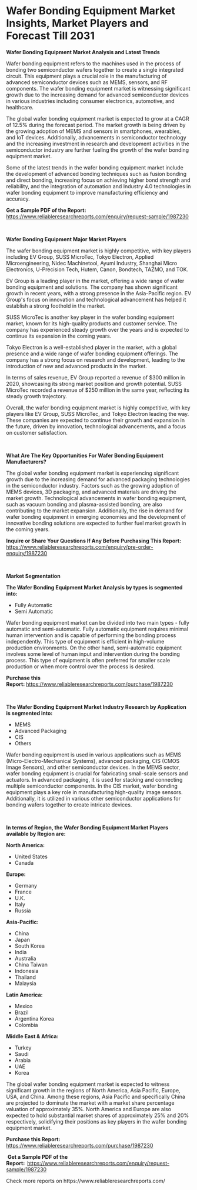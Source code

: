 <p><h1>Wafer Bonding Equipment Market Insights, Market Players and Forecast Till 2031</h1></p><p><strong>Wafer Bonding Equipment Market Analysis and Latest Trends</strong></p>
<p><p>Wafer bonding equipment refers to the machines used in the process of bonding two semiconductor wafers together to create a single integrated circuit. This equipment plays a crucial role in the manufacturing of advanced semiconductor devices such as MEMS, sensors, and RF components. The wafer bonding equipment market is witnessing significant growth due to the increasing demand for advanced semiconductor devices in various industries including consumer electronics, automotive, and healthcare.</p><p>The global wafer bonding equipment market is expected to grow at a CAGR of 12.5% during the forecast period. The market growth is being driven by the growing adoption of MEMS and sensors in smartphones, wearables, and IoT devices. Additionally, advancements in semiconductor technology and the increasing investment in research and development activities in the semiconductor industry are further fueling the growth of the wafer bonding equipment market.</p><p>Some of the latest trends in the wafer bonding equipment market include the development of advanced bonding techniques such as fusion bonding and direct bonding, increasing focus on achieving higher bond strength and reliability, and the integration of automation and Industry 4.0 technologies in wafer bonding equipment to improve manufacturing efficiency and accuracy.</p></p>
<p><strong>Get a Sample PDF of the Report:&nbsp;</strong> <a href="https://www.reliableresearchreports.com/enquiry/request-sample/1987230">https://www.reliableresearchreports.com/enquiry/request-sample/1987230</a></p>
<p>&nbsp;</p>
<p><strong>Wafer Bonding Equipment Major Market Players</strong></p>
<p><p>The wafer bonding equipment market is highly competitive, with key players including EV Group, SUSS MicroTec, Tokyo Electron, Applied Microengineering, Nidec Machinetool, Ayumi Industry, Shanghai Micro Electronics, U-Precision Tech, Hutem, Canon, Bondtech, TAZMO, and TOK.</p><p>EV Group is a leading player in the market, offering a wide range of wafer bonding equipment and solutions. The company has shown significant growth in recent years, with a strong presence in the Asia-Pacific region. EV Group's focus on innovation and technological advancement has helped it establish a strong foothold in the market.</p><p>SUSS MicroTec is another key player in the wafer bonding equipment market, known for its high-quality products and customer service. The company has experienced steady growth over the years and is expected to continue its expansion in the coming years.</p><p>Tokyo Electron is a well-established player in the market, with a global presence and a wide range of wafer bonding equipment offerings. The company has a strong focus on research and development, leading to the introduction of new and advanced products in the market.</p><p>In terms of sales revenue, EV Group reported a revenue of $300 million in 2020, showcasing its strong market position and growth potential. SUSS MicroTec recorded a revenue of $250 million in the same year, reflecting its steady growth trajectory.</p><p>Overall, the wafer bonding equipment market is highly competitive, with key players like EV Group, SUSS MicroTec, and Tokyo Electron leading the way. These companies are expected to continue their growth and expansion in the future, driven by innovation, technological advancements, and a focus on customer satisfaction.</p></p>
<p>&nbsp;</p>
<p><strong>What Are The Key Opportunities For Wafer Bonding Equipment Manufacturers?</strong></p>
<p><p>The global wafer bonding equipment market is experiencing significant growth due to the increasing demand for advanced packaging technologies in the semiconductor industry. Factors such as the growing adoption of MEMS devices, 3D packaging, and advanced materials are driving the market growth. Technological advancements in wafer bonding equipment, such as vacuum bonding and plasma-assisted bonding, are also contributing to the market expansion. Additionally, the rise in demand for wafer bonding equipment in emerging economies and the development of innovative bonding solutions are expected to further fuel market growth in the coming years.</p></p>
<p><strong>Inquire or Share Your Questions If Any Before Purchasing This Report:</strong> <a href="https://www.reliableresearchreports.com/enquiry/pre-order-enquiry/1987230">https://www.reliableresearchreports.com/enquiry/pre-order-enquiry/1987230</a></p>
<p>&nbsp;</p>
<p><strong>Market Segmentation</strong></p>
<p><strong>The Wafer Bonding Equipment Market Analysis by types is segmented into:</strong></p>
<p><ul><li>Fully Automatic</li><li>Semi Automatic</li></ul></p>
<p><p>Wafer bonding equipment market can be divided into two main types - fully automatic and semi-automatic. Fully automatic equipment requires minimal human intervention and is capable of performing the bonding process independently. This type of equipment is efficient in high-volume production environments. On the other hand, semi-automatic equipment involves some level of human input and intervention during the bonding process. This type of equipment is often preferred for smaller scale production or when more control over the process is desired.</p></p>
<p><strong>Purchase this Report:&nbsp;</strong><a href="https://www.reliableresearchreports.com/purchase/1987230">https://www.reliableresearchreports.com/purchase/1987230</a></p>
<p>&nbsp;</p>
<p><strong>The Wafer Bonding Equipment Market Industry Research by Application is segmented into:</strong></p>
<p><ul><li>MEMS</li><li>Advanced Packaging</li><li>CIS</li><li>Others</li></ul></p>
<p><p>Wafer bonding equipment is used in various applications such as MEMS (Micro-Electro-Mechanical Systems), advanced packaging, CIS (CMOS Image Sensors), and other semiconductor devices. In the MEMS sector, wafer bonding equipment is crucial for fabricating small-scale sensors and actuators. In advanced packaging, it is used for stacking and connecting multiple semiconductor components. In the CIS market, wafer bonding equipment plays a key role in manufacturing high-quality image sensors. Additionally, it is utilized in various other semiconductor applications for bonding wafers together to create intricate devices.</p></p>
<p>&nbsp;</p>
<p><strong>In terms of Region, the Wafer Bonding Equipment Market Players available by Region are:</strong></p>
<p>
    <p> <strong> North America: </strong>
        <ul>
            <li>United States</li>
            <li>Canada</li>
        </ul>
        </p> 
    <p> <strong> Europe: </strong>
        <ul>
            <li>Germany</li>
            <li>France</li>
            <li>U.K.</li>
            <li>Italy</li>
            <li>Russia</li>
        </ul>
        </p> 
    <p> <strong> Asia-Pacific: </strong>
        <ul>
            <li>China</li>
            <li>Japan</li>
            <li>South Korea</li>
            <li>India</li>
            <li>Australia</li>
            <li>China Taiwan</li>
            <li>Indonesia</li>
            <li>Thailand</li>
            <li>Malaysia</li>
        </ul>
        </p> 
    <p> <strong> Latin America: </strong>
        <ul>
            <li>Mexico</li>
            <li>Brazil</li>
            <li>Argentina Korea</li>
            <li>Colombia</li>
        </ul>
        </p> 
    <p> <strong> Middle East & Africa: </strong>
        <ul>
            <li>Turkey</li>
            <li>Saudi</li>
            <li>Arabia</li>
            <li>UAE</li>
            <li>Korea</li>
        </ul>
    </p>
    </p>
<p><p>The global wafer bonding equipment market is expected to witness significant growth in the regions of North America, Asia Pacific, Europe, USA, and China. Among these regions, Asia Pacific and specifically China are projected to dominate the market with a market share percentage valuation of approximately 35%. North America and Europe are also expected to hold substantial market shares of approximately 25% and 20% respectively, solidifying their positions as key players in the wafer bonding equipment market.</p></p>
<p><strong>Purchase this Report: </strong><a href="https://www.reliableresearchreports.com/purchase/1987230">https://www.reliableresearchreports.com/purchase/1987230</a></p>
<p>&nbsp;<strong>Get a Sample PDF of the Report:&nbsp;&nbsp;</strong><a href="https://www.reliableresearchreports.com/enquiry/request-sample/1987230">https://www.reliableresearchreports.com/enquiry/request-sample/1987230</a></p>
<p><strong></strong></p>
<p>Check more reports on https://www.reliableresearchreports.com/</p>